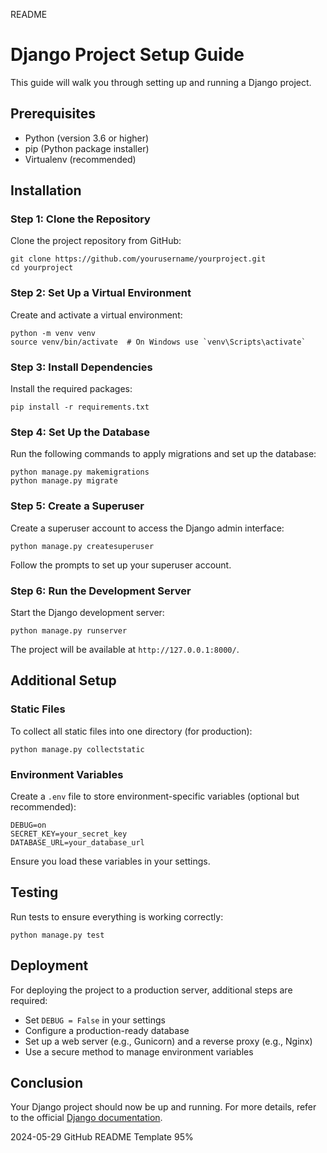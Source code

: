 README
# Django Project Setup Guide

This guide will walk you through setting up and running a Django project.

## Prerequisites
- Python (version 3.6 or higher)
- pip (Python package installer)
- Virtualenv (recommended)

## Installation

### Step 1: Clone the Repository
Clone the project repository from GitHub:
```
git clone https://github.com/yourusername/yourproject.git
cd yourproject
```

### Step 2: Set Up a Virtual Environment
Create and activate a virtual environment:
```
python -m venv venv
source venv/bin/activate  # On Windows use `venv\Scripts\activate`
```

### Step 3: Install Dependencies
Install the required packages:
```
pip install -r requirements.txt
```

### Step 4: Set Up the Database
Run the following commands to apply migrations and set up the database:
```
python manage.py makemigrations
python manage.py migrate
```

### Step 5: Create a Superuser
Create a superuser account to access the Django admin interface:
```
python manage.py createsuperuser
```
Follow the prompts to set up your superuser account.

### Step 6: Run the Development Server
Start the Django development server:
```
python manage.py runserver
```
The project will be available at `http://127.0.0.1:8000/`.

## Additional Setup

### Static Files
To collect all static files into one directory (for production):
```
python manage.py collectstatic
```

### Environment Variables
Create a `.env` file to store environment-specific variables (optional but recommended):
```
DEBUG=on
SECRET_KEY=your_secret_key
DATABASE_URL=your_database_url
```
Ensure you load these variables in your settings.

## Testing
Run tests to ensure everything is working correctly:
```
python manage.py test
```

## Deployment
For deploying the project to a production server, additional steps are required:
- Set `DEBUG = False` in your settings
- Configure a production-ready database
- Set up a web server (e.g., Gunicorn) and a reverse proxy (e.g., Nginx)
- Use a secure method to manage environment variables

## Conclusion
Your Django project should now be up and running. For more details, refer to the official [Django documentation](https://docs.djangoproject.com/).

2024-05-29
GitHub README Template
95%
